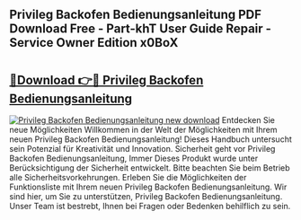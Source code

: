 ## Privileg Backofen Bedienungsanleitung PDF Download Free - Part-khT User Guide Repair - Service Owner Edition x0BoX

# <h2><a href="http://df1h488.blite.top/?on=Privileg+Backofen+Bedienungsanleitung">🔗Download 👉🔴 Privileg Backofen Bedienungsanleitung</a></h2>

[![Privileg Backofen Bedienungsanleitung new download](https://i.imgur.com/lujVjoI.png)](http://df1h488.blite.top/?on=Privileg+Backofen+Bedienungsanleitung)
Entdecken Sie neue Möglichkeiten Willkommen in der Welt der Möglichkeiten mit Ihrem neuen Privileg Backofen Bedienungsanleitung! Dieses Handbuch untersucht sein Potenzial für Kreativität und Innovation. Sicherheit geht vor Privileg Backofen Bedienungsanleitung, Immer Dieses Produkt wurde unter Berücksichtigung der Sicherheit entwickelt. Bitte beachten Sie beim Betrieb alle Sicherheitsvorkehrungen. Erleben Sie die Möglichkeiten der Funktionsliste mit Ihrem neuen Privileg Backofen Bedienungsanleitung. Wir sind hier, um Sie zu unterstützen, Privileg Backofen Bedienungsanleitung. Unser Team ist bestrebt, Ihnen bei Fragen oder Bedenken behilflich zu sein.
